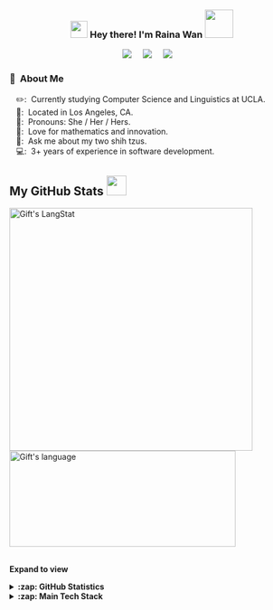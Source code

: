 <!-- HEADER -->

<h3 align="center"><img src = "https://raw.githubusercontent.com/MartinHeinz/MartinHeinz/master/wave.gif" width = 30px> Hey there! I'm Raina Wan <img src="https://media.giphy.com/media/mGcNjsfWAjY5AEZNw6/giphy.gif" width="50"></h3>

<p align="center">
  <a href="mailto:rainawan02@gmail.com?subject=Nice%20To%20Meet%20You%20Raina"><img src="https://img.shields.io/badge/gmail-%23D14836.svg?&style=for-the-badge&logo=gmail&logoColor=white" /></a>&nbsp;&nbsp;&nbsp;&nbsp;
  <a href="https://www.rainawan.com"><img src="https://img.shields.io/badge/portfolio-%23dc2743.svg?&style=for-the-badge&logo=href&logoColor=white" /></a>&nbsp;&nbsp;&nbsp;&nbsp;
  <a href="https://www.linkedin.com/in/raina-wan-profile/"><img src="https://img.shields.io/badge/linkedin-%230077B5.svg?&style=for-the-badge&logo=linkedin&logoColor=white" /></a>&nbsp;&nbsp;&nbsp;&nbsp;
</p>


<!-- ABOUT ME -->

### :hear_no_evil: &nbsp;About Me

&nbsp;&nbsp;&nbsp;✏️: &nbsp;Currently studying Computer Science and Linguistics at UCLA.\
&nbsp;&nbsp;&nbsp;📌: &nbsp;Located in Los Angeles, CA.\
&nbsp;&nbsp;&nbsp;🤗: &nbsp;Pronouns: She / Her / Hers.\
&nbsp;&nbsp;&nbsp;🌱: &nbsp;Love for mathematics and innovation.\
&nbsp;&nbsp;&nbsp;💭: &nbsp;Ask me about my two shih tzus.\
&nbsp;&nbsp;&nbsp;💻: &nbsp;3+ years of experience in software development.



  <!-- GITHUB STATS -->

 ##  My GitHub Stats <img src = "https://i.pinimg.com/originals/65/c4/f4/65c4f452571be1261e9c623f7da488ac.gif" width = 35px> 
 
 <div>
   <img align="center" src="https://github-readme-streak-stats.herokuapp.com/?user=rainawan&theme=nightowl" alt="Gift's LangStat" width="430px"/>
  <img align="center" src="https://github-readme-stats.vercel.app/api/top-langs?username=rainawan&langs_count=10&show_icons=true&locale=en&layout=compact&theme=nightowl" alt="Gift's language"  height="170px" width="400px"/>
</div>
<br />

**Expand to view**
<details>
  <summary><b>:zap: GitHub Statistics</b></summary>
  <img src="https://github-readme-stats.anuraghazra1.vercel.app/api?username=rainawan&show_icons=true&theme=nightowl" />
  &nbsp;&nbsp;&nbsp;<img src="https://github.com/rainawan/rainawan/blob/d0408e012d174e6b6f76ade19326a22cf7a85ae2/images/planets.gif" />
</details>
<details>
  <summary><b>:zap: Main Tech Stack</b></summary>
  <p>
  <img align="left" width=250 src="https://github.com/rainawan/rainawan/blob/28d242c6826d4fd12c359a3bb27eb8b9c342c76d/images/coding.gif"/>
  <p>
    <br><br>
    &nbsp;&nbsp;&nbsp;&nbsp;<img src="https://img.shields.io/badge/PYTHON-3776AB.svg?&style=for-the-badge&logo=python&logoColor=white"/>
    <img src="https://img.shields.io/badge/C++-00599C.svg?&style=for-the-badge&logo=c%2B%2B&logoColor=white"/>
    <img src="https://img.shields.io/badge/JAVASCRIPT-323330.svg?&style=for-the-badge&logo=javascript&logoColor=%23F7DF1E"/>
    <img src="https://img.shields.io/badge/JAVA-007396.svg?&style=for-the-badge&logo=java&logoColor=white"/>
    <img src="https://img.shields.io/badge/-REACT-4285F4?style=for-the-badge&logo=react&logoColor=white"/><br>
    &nbsp;&nbsp;&nbsp;&nbsp;<img src="https://img.shields.io/badge/-Visual%20Studio%20Code-23A9F2?style=for-the-badge&logo=Visual%20Studio%20Code&logoColor=white"/>
    <img src="https://img.shields.io/badge/-Github-181717?style=for-the-badge&logo=GitHub&logoColor=white"/>
    <img src="https://img.shields.io/badge/-Git-F44D27?style=for-the-badge&logo=Git&logoColor=white"/>
    <img src="https://img.shields.io/badge/FIREBASE-FFCA28.svg?&style=for-the-badge&logo=firebase&logoColor=black"/><br>
    &nbsp;&nbsp;&nbsp;&nbsp;<img src="https://img.shields.io/badge/NODEJS-339933.svg?&style=for-the-badge&logo=node.js&logoColor=white"/>
    <img src="https://img.shields.io/badge/-NPM-CB3837?style=for-the-badge&logo=NPM&logoColor=white"/>
    <img src="https://img.shields.io/badge/-Slack-E01563?style=for-the-badge&logo=Slack&logoColor=white"/>
    <img src="https://img.shields.io/badge/-HTML5-E34F26?style=for-the-badge&logo=HTML5&logoColor=white"/>
    <img src="https://img.shields.io/badge/-CSS3-1572B6?style=for-the-badge&logo=CSS3&logoColor=white"/><br>
    &nbsp;&nbsp;&nbsp;&nbsp;<img src="https://img.shields.io/badge/-Notion-000000?style=for-the-badge&logo=Notion&logoColor=white"/>
    <img src="https://img.shields.io/badge/-Google%20Cloud-4285F4?style=for-the-badge&logo=Google%20Cloud&logoColor=white"/>
    <img src="https://img.shields.io/badge/-Procreate-E01563?style=for-the-badge&logo=procreate&logoColor=white"/>
    <img src="https://img.shields.io/badge/sass-CC6699.svg?&style=for-the-badge&logo=sass&logoColor=white"/>

  </p>
</p>
<p>
</details>



